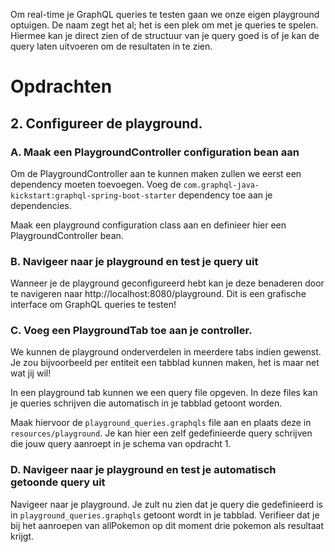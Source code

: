 Om real-time je GraphQL queries te testen gaan we onze eigen playground optuigen. De naam zegt het al; het is een plek om met je queries te spelen. Hiermee kan je direct zien of de structuur van je query goed is of je kan de query laten uitvoeren om de resultaten in te zien.

# Opdrachten

## 2. Configureer de playground.

### A. Maak een PlaygroundController configuration bean aan

Om de PlaygroundController aan te kunnen maken zullen we eerst een dependency moeten toevoegen. 
Voeg de `com.graphql-java-kickstart:graphql-spring-boot-starter` dependency toe aan je dependencies. 

Maak een playground configuration class aan en definieer hier een PlaygroundController bean.

### B. Navigeer naar je playground en test je query uit

Wanneer je de playground geconfigureerd hebt kan je deze benaderen door te navigeren naar http://localhost:8080/playground.
Dit is een grafische interface om GraphQL queries te testen!

### C. Voeg een PlaygroundTab toe aan je controller.

We kunnen de playground onderverdelen in meerdere tabs indien gewenst. Je zou bijvoorbeeld per entiteit een tabblad kunnen maken, het is maar net wat jij wil!

In een playground tab kunnen we een query file opgeven.
In deze files kan je queries schrijven die automatisch in je tabblad getoont worden. 

Maak hiervoor de `playground_queries.graphqls` file aan en plaats deze in `resources/playground`.
Je kan hier een zelf gedefinieerde query schrijven die jouw query aanroept in je schema van opdracht 1.

### D. Navigeer naar je playground en test je automatisch getoonde query uit

Navigeer naar je playground. Je zult nu zien dat je query die gedefinieerd is in `playground_queries.graphqls` getoont wordt in je tabblad.
Verifieer dat je bij het aanroepen van allPokemon op dit moment drie pokemon als resultaat krijgt.